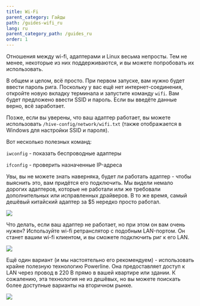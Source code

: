 ```yaml
---
title: Wi-Fi
parent_category: Гайды
path: /guides-wifi_ru
lang: ru
parent_category_path: /guides_ru
order: 1
---
```


Отношения между wi-fi, адаптерами и Linux весьма непросты. Тем не менее, некоторые из них поддерживаются, и вы можете попробовать их использовать.

В общем и целом, всё просто. При первом запуске, вам нужно будет ввести пароль рига. Поскольку у вас ещё нет интернет-соединения, откройте новую вкладку терминала и запустите команду `wifi`. Вам будет предложено ввести SSID и пароль. Если вы введёте данные верно, всё заработает.

Позже, если вы уверены, что ваш адаптер работает, вы можете использовать `/hive-config/network/wifi.txt` (также отображается в Windows для настройки SSID и пароля).

Вот несколько полезных команд:

`iwconfig` - показать беспроводные адаптеры

`ifconfig` - проверить назначенные IP-адреса

Увы, вы не можете знать наверняка, будет ли работать адаптер - чтобы выяснить это, вам придётся его подключить. Мы видели немало дорогих адаптеров, которые не работали или же требовали дополнительных или исправленных драйверов. В то же время, самый дешёвый китайский адаптер за $5 нередко просто работал.

<img src="https://forum.hiveos.farm/uploads/editor/fr/15r49yq975r6.jpg">

Что делать, если ваш адаптер не работает, но при этом он вам очень нужен? Используйте wi-fi ретранслятор с подобным LAN-портом. Он станет вашим wi-fi клиентом, и вы сможете подключить риг к его LAN.

<img src="https://forum.hiveos.farm/uploads/editor/vl/84uusnwpusqc.jpg">

Ещё один вариант (и мы настоятельно его рекомендуем) - использовать крайне полезную технологию Powerline. Она предоставляет доступ к LAN через провод в 220 В прямо в вашей квартире или здании. К сожалению, эта технология не из дешёвых, но вы можете поискать более доступные варианты на вторичном рынке.

<img src="https://forum.hiveos.farm/uploads/editor/91/g8qpyxvasnez.jpg">
